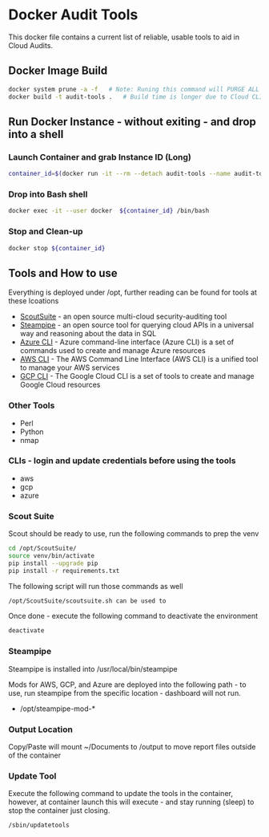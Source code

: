 # Docker Audit Tools
This docker file contains a current list of reliable, usable tools to aid in Cloud Audits.
## Docker Image Build 
```bash
docker system prune -a -f	# Note: Runing this command will PURGE ALL Images, not just this image
docker build -t audit-tools .	# Build time is longer due to Cloud CLI Install times. Est about 10-15mins to build
```
## Run Docker Instance - without exiting - and drop into a shell
### Launch Container and grab Instance ID (Long)
```bash
container_id=$(docker run -it --rm --detach audit-tools --name audit-tools -v ~/Documents:/output)
```
### Drop into Bash shell
```bash
docker exec -it --user docker  ${container_id} /bin/bash
```
### Stop and Clean-up
```bash
docker stop ${container_id}
```
## Tools and How to use
Everything is deployed under /opt, further reading can be found for tools at these lcoations
* [ScoutSuite](https://github.com/nccgroup/ScoutSuite/) -  an open source multi-cloud security-auditing tool
* [Steampipe](https://steampipe.io/) - an open source tool for querying cloud APIs in a universal way and reasoning about the data in SQL
* [Azure CLI](https://docs.microsoft.com/en-us/cli/azure/) - Azure command-line interface (Azure CLI) is a set of commands used to create and manage Azure resources
* [AWS CLI](https://aws.amazon.com/cli/) - The AWS Command Line Interface (AWS CLI) is a unified tool to manage your AWS services
* [GCP CLI](https://cloud.google.com/sdk/gcloud/) - The Google Cloud CLI is a set of tools to create and manage Google Cloud resources
### Other Tools
- Perl
- Python
- nmap
### CLIs - login and update credentials before using the tools
- aws
- gcp
- azure
### Scout Suite
Scout should be ready to use, run the following commands to prep the venv
```bash
cd /opt/ScoutSuite/
source venv/bin/activate
pip install --upgrade pip
pip install -r requirements.txt 
```
The following script will run those commands as well
```bash
/opt/ScoutSuite/scoutsuite.sh can be used to 
```
Once done - execute the following command to deactivate the environment
```bash
deactivate
```
### Steampipe
Steampipe is installed into /usr/local/bin/steampipe

Mods for AWS, GCP, and Azure are deployed into the following path - to use, run steampipe from the specific location - dashboard will not run.
- /opt/steampipe-mod-*
### Output Location
Copy/Paste will mount ~/Documents to /output to move report files outside of the container
### Update Tool
Execute the following command to update the tools in the container, however, at container launch this will execute - and stay running (sleep) to stop the container just closing.
```bash
/sbin/updatetools
```
